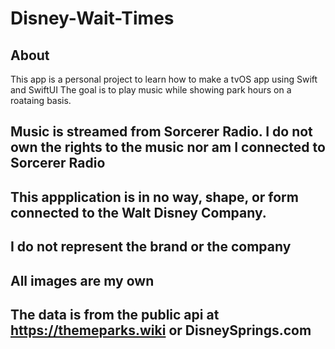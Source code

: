 # Disney-Wait-Times

## About 
This app is a personal project to learn how to make a tvOS app using Swift and SwiftUI
The goal is to play music while showing park hours on a roataing basis.

## Music is streamed from Sorcerer Radio. I do not own the rights to the music nor am I connected to Sorcerer Radio

## This appplication is in no way, shape, or form connected to the Walt Disney Company. 
## I do not represent the brand or the company

## All images are my own

## The data is from the public api at https://themeparks.wiki or DisneySprings.com
